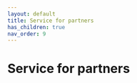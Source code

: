 ```yaml
---
layout: default
title: Service for partners
has_children: true
nav_order: 9
---
```


# Service for partners
